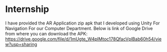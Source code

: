 # Internship
I have provided the AR Application zip apk that I developed using Unity For Navigation For our Computer Department.
Below is link of Google Drive from where you can download the APK: 
https://drive.google.com/file/d/1mUgte_W4pIMtoc178QfacVplBab60h54/view?usp=sharing
